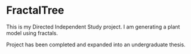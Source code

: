 # FractalTree
This is my Directed Independent Study project. 
I am generating a plant model using fractals.

Project has been completed and expanded into an undergraduate thesis.

